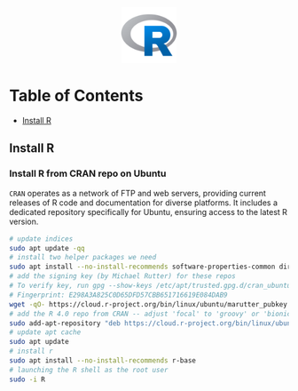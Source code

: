 <div align="center">
  <a href="https://www.r-project.org/">
    <img alt="r" src="../logos/r-logo.png" height="100" width="100"/>
  </a>
</div>

# Table of Contents

- [Install R](#install-r)

## Install R

### Install R from CRAN repo on Ubuntu

`CRAN` operates as a network of FTP and web servers, providing current releases of R code and documentation for diverse platforms. It includes a dedicated repository specifically for Ubuntu, ensuring access to the latest R version.

```sh
# update indices
sudo apt update -qq
# install two helper packages we need
sudo apt install --no-install-recommends software-properties-common dirmngr
# add the signing key (by Michael Rutter) for these repos
# To verify key, run gpg --show-keys /etc/apt/trusted.gpg.d/cran_ubuntu_key.asc 
# Fingerprint: E298A3A825C0D65DFD57CBB651716619E084DAB9
wget -qO- https://cloud.r-project.org/bin/linux/ubuntu/marutter_pubkey.asc | sudo tee -a /etc/apt/trusted.gpg.d/cran_ubuntu_key.asc
# add the R 4.0 repo from CRAN -- adjust 'focal' to 'groovy' or 'bionic' as needed
sudo add-apt-repository "deb https://cloud.r-project.org/bin/linux/ubuntu $(lsb_release -cs)-cran40/"
# update apt cache
sudo apt update
# install r
sudo apt install --no-install-recommends r-base
# launching the R shell as the root user
sudo -i R
```